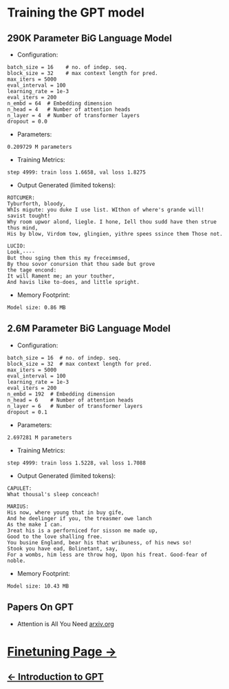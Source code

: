 # Training the GPT model

## 290K Parameter BiG Language Model
- Configuration:
```
batch_size = 16    # no. of indep. seq. 
block_size = 32    # max context length for pred.
max_iters = 5000
eval_interval = 100
learning_rate = 1e-3
eval_iters = 200
n_embd = 64  # Embedding dimension 
n_head = 4   # Number of attention heads
n_layer = 4  # Number of transformer layers
dropout = 0.0
```
- Parameters:
```
0.209729 M parameters
```

- Training Metrics:
```
step 4999: train loss 1.6658, val loss 1.8275
```
- Output Generated (limited tokens):
```
ROTCUMER:
Tyburforth, bloody,
WhIs migute: you duke I use list. WIthon of where's grande will! savist tought!
Why room upwor alond, liegle. I hone, Iell thou sudd have then strue thus mind,
His by blow, Virdom tow, glingien, yithre spees ssince them Those not.

LUCIO:
Look,----
But thou sging them this my freceimmsed,
By thou sovor conursion that thou sade but grove
the tage encond:
It will Rament me; an your touther,
And havis like to-does, and little spright.
```
- Memory Footprint:
```
Model size: 0.86 MB
```

## 2.6M Parameter BiG Language Model
- Configuration:
```
batch_size = 16  # no. of indep. seq. 
block_size = 32  # max context length for pred.
max_iters = 5000
eval_interval = 100
learning_rate = 1e-3
eval_iters = 200
n_embd = 192  # Embedding dimension 
n_head = 6    # Number of attention heads
n_layer = 6   # Number of transformer layers
dropout = 0.1

```

- Parameters:
```
2.697281 M parameters
```

- Training Metrics:
```
step 4999: train loss 1.5228, val loss 1.7088
```

- Output Generated (limited tokens):
```
CAPULET:
What thousal's sleep conceach!

MARIUS:
His now, where young that in buy gife,
And he deelinger if you, the treasmer owe lanch
As the make I can.
3reat his is a perforniced for sisson me made up,
Good to the love shalling free.
You busine England, bear his that wribuness, of his news so!
Stook you have ead, Bolinetant, say,
For a wombs, him less are throw hog, Upon his freat. Good-fear of noble.

```

- Memory Footprint:
```
Model size: 10.43 MB
```
## Papers On GPT
- Attention is All You Need [arxiv.org](https://arxiv.org/pdf/1706.03762)

# [Finetuning Page ->](finetuning.md)

## [<- Introduction to GPT](00_GPTIntro.md)
